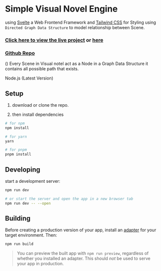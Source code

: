 # Simple Visual Novel Engine

using [Svelte](https://svelte.dev/) a Web Frontend Framework and [Tailwind CSS](https://tailwindcss.com/) for Styling using `Directed Graph Data Structure` to model relationship between Scene.

### [Click here to view the live project](https://vn-don.vercel.app/) or [here](https://vn-don.web.app/)

### [Github Repo](https://github.com/dongumayagay/Visual-Novel)

()
Every Scene in Visual notel act as a Node in a Graph Data Structure it contains all possible path that exists.

Node.js (Latest Version)

## Setup

1. download or clone the repo.

2. then install dependencies

```bash
# for npm
npm install

# for yarn
yarn

# for pnpm
pnpm install
```

## Developing

start a development server:

```bash
npm run dev

# or start the server and open the app in a new browser tab
npm run dev -- --open
```

## Building

Before creating a production version of your app, install an [adapter](https://kit.svelte.dev/docs#adapters) for your target environment. Then:

```bash
npm run build
```

> You can preview the built app with `npm run preview`, regardless of whether you installed an adapter. This should _not_ be used to serve your app in production.
